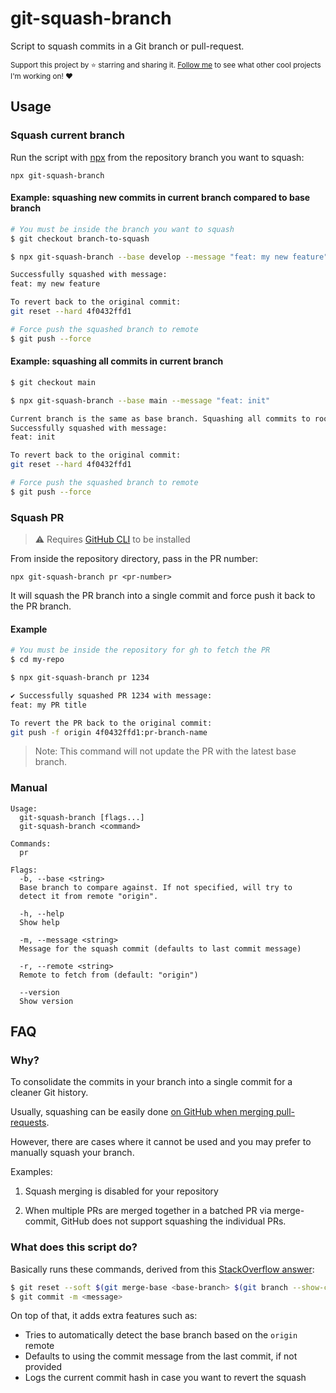 # git-squash-branch

Script to squash commits in a Git branch or pull-request.

<sub>Support this project by ⭐️ starring and sharing it. [Follow me](https://github.com/privatenumber) to see what other cool projects I'm working on! ❤️</sub>

## Usage

### Squash current branch
Run the script with [npx](https://nodejs.dev/learn/the-npx-nodejs-package-runner) from the repository branch you want to squash:
```
npx git-squash-branch
```

#### Example: squashing new commits in current branch compared to base branch
```sh
# You must be inside the branch you want to squash
$ git checkout branch-to-squash

$ npx git-squash-branch --base develop --message "feat: my new feature"

Successfully squashed with message:
feat: my new feature

To revert back to the original commit:
git reset --hard 4f0432ffd1

# Force push the squashed branch to remote
$ git push --force
```

#### Example: squashing all commits in current branch
```sh
$ git checkout main

$ npx git-squash-branch --base main --message "feat: init"

Current branch is the same as base branch. Squashing all commits to root.
Successfully squashed with message:
feat: init

To revert back to the original commit:
git reset --hard 4f0432ffd1

# Force push the squashed branch to remote
$ git push --force
```

### Squash PR
> ⚠️ Requires [GitHub CLI](https://cli.github.com/) to be installed

From inside the repository directory, pass in the PR number:
```
npx git-squash-branch pr <pr-number>
```

It will squash the PR branch into a single commit and force push it back to the PR branch.

#### Example
```sh
# You must be inside the repository for gh to fetch the PR
$ cd my-repo

$ npx git-squash-branch pr 1234

✔ Successfully squashed PR 1234 with message:
feat: my PR title

To revert the PR back to the original commit:
git push -f origin 4f0432ffd1:pr-branch-name
```

> Note: This command will not update the PR with the latest base branch.

### Manual
```
Usage:
  git-squash-branch [flags...]
  git-squash-branch <command>

Commands:
  pr

Flags:
  -b, --base <string>
  Base branch to compare against. If not specified, will try to
  detect it from remote "origin".

  -h, --help
  Show help

  -m, --message <string>
  Message for the squash commit (defaults to last commit message)

  -r, --remote <string>
  Remote to fetch from (default: "origin")

  --version
  Show version
```

## FAQ
### Why?
To consolidate the commits in your branch into a single commit for a cleaner Git history.

Usually, squashing can be easily done [on GitHub when merging pull-requests](https://docs.github.com/en/repositories/configuring-branches-and-merges-in-your-repository/configuring-pull-request-merges/configuring-commit-squashing-for-pull-requests).

However, there are cases where it cannot be used and you may prefer to manually squash your branch.

Examples:
1. Squash merging is disabled for your repository

2. When multiple PRs are merged together in a batched PR via merge-commit, GitHub does not support squashing the individual PRs.

### What does this script do?

Basically runs these commands, derived from this [StackOverflow answer](https://stackoverflow.com/a/25357146):
```sh
$ git reset --soft $(git merge-base <base-branch> $(git branch --show-current))
$ git commit -m <message>
```

On top of that, it adds extra features such as:
- Tries to automatically detect the base branch based on the `origin` remote
- Defaults to using the commit message from the last commit, if not provided
- Logs the current commit hash in case you want to revert the squash
